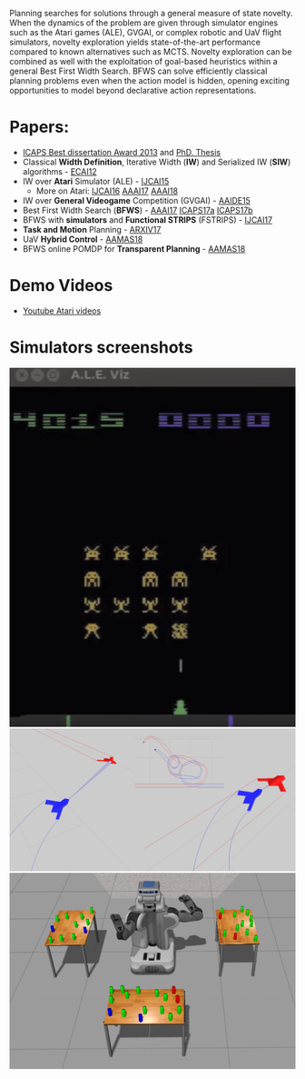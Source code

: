
Planning searches for solutions through a general measure of state novelty. When the dynamics of the problem are given through simulator engines such as the Atari games (ALE), GVGAI, or complex robotic and UaV flight simulators, novelty exploration yields state-of-the-art performance compared to known alternatives such as MCTS. Novelty exploration can be combined as well with the exploitation of goal-based heuristics within a general Best First Width Search. BFWS can solve efficiently classical planning problems even when the action model is hidden, opening exciting opportunities to model beyond declarative action representations.

# Papers:
- [ICAPS Best dissertation Award 2013](http://www.icaps-conference.org/index.php/Main/Awards) and [PhD. Thesis](https://people.eng.unimelb.edu.au/nlipovetzky/papers/aiaccess_nirlipo.pdf)
- Classical **Width Definition**, Iterative Width (**IW**) and Serialized IW (**SIW**) algorithms - [ECAI12](http://people.eng.unimelb.edu.au/nlipovetzky/papers/classical-width-ecai12.pdf)
- IW over **Atari** Simulator (ALE) -  [IJCAI15](http://people.eng.unimelb.edu.au/nlipovetzky/papers/iw-atari-ijcai-2015.pdf)
   - More on Atari: [IJCAI16](http://www.ijcai.org/Proceedings/16/Papers/460.pdf) [AAAI17](http://www.aaai.org/ocs/index.php/AAAI/AAAI17/paper/download/14920/14194)  [AAAI18](https://arxiv.org/pdf/1801.03354) 
- IW over **General Videogame** Competition (GVGAI) - [AAIDE15](http://www.aaai.org/ocs/index.php/AIIDE/AIIDE15/paper/download/11540/11350)
- Best First Width Search (**BFWS**) - [AAAI17](http://www.aaai.org/ocs/index.php/AAAI/AAAI17/paper/download/14862/14161) [ICAPS17a](http://people.eng.unimelb.edu.au/nlipovetzky/papers/icaps17-quantified-novelty.pdf) [ICAPS17b](http://people.eng.unimelb.edu.au/nlipovetzky/papers/icaps17-polytime-BFWS.pdf)
- BFWS with **simulators** and **Functional STRIPS** (FSTRIPS) - [IJCAI17](http://people.eng.unimelb.edu.au/nlipovetzky/papers/ijcai17-planning-with-simulators.pdf)
- **Task and Motion** Planning - [ARXIV17](https://arxiv.org/pdf/1706.06927.pdf) 
- UaV **Hybrid Control** - [AAMAS18](https://people.eng.unimelb.edu.au/nlipovetzky/papers/aamas18-uav.pdf)
- BFWS online POMDP for **Transparent Planning** - [AAMAS18](https://people.eng.unimelb.edu.au/nlipovetzky/papers/aamas18-transparent-planning.pdf)

# Demo Videos
- [Youtube Atari videos](https://www.youtube.com/playlist?list=PLXpQcXUQ_CwenUazUivhXyYvjuS6KQOI0)

# Simulators screenshots

![Atari](images/atari.png)
![UaV](images/UaV.png)
![Robot](images/robot.png)

